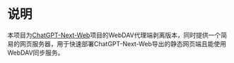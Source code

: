 # 说明
本项目为[ChatGPT-Next-Web](https://github.com/ChatGPTNextWeb/ChatGPT-Next-Web)项目的WebDAV代理端剥离版本，同时提供一个简易的网页服务器，用于快速部署ChatGPT-Next-Web导出的静态网页端且能使用WebDAV同步服务。
